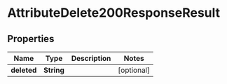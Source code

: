 

# AttributeDelete200ResponseResult


## Properties

Name | Type | Description | Notes
------------ | ------------- | ------------- | -------------
**deleted** | **String** |  |  [optional]



